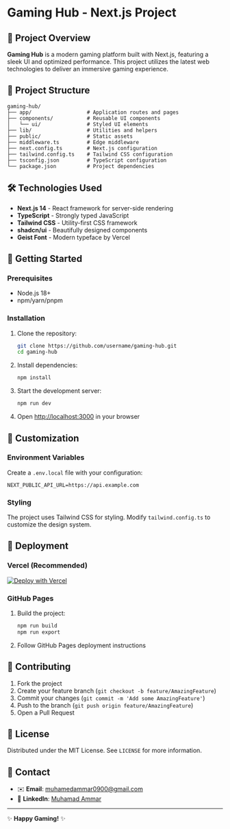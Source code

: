 # Gaming Hub - Next.js Project

## 🚀 Project Overview

**Gaming Hub** is a modern gaming platform built with Next.js, featuring a sleek UI and optimized performance. This project utilizes the latest web technologies to deliver an immersive gaming experience.

## 📂 Project Structure

```
gaming-hub/
├── app/                  # Application routes and pages
├── components/           # Reusable UI components
│   └── ui/               # Styled UI elements
├── lib/                  # Utilities and helpers
├── public/               # Static assets
├── middleware.ts         # Edge middleware
├── next.config.ts        # Next.js configuration
├── tailwind.config.ts    # Tailwind CSS configuration
├── tsconfig.json         # TypeScript configuration
└── package.json          # Project dependencies
```

## 🛠️ Technologies Used

- **Next.js 14** - React framework for server-side rendering
- **TypeScript** - Strongly typed JavaScript
- **Tailwind CSS** - Utility-first CSS framework
- **shadcn/ui** - Beautifully designed components
- **Geist Font** - Modern typeface by Vercel

## 🏁 Getting Started

### Prerequisites
- Node.js 18+
- npm/yarn/pnpm

### Installation
1. Clone the repository:
   ```bash
   git clone https://github.com/username/gaming-hub.git
   cd gaming-hub
   ```

2. Install dependencies:
   ```bash
   npm install
   ```

3. Start the development server:
   ```bash
   npm run dev
   ```

4. Open [http://localhost:3000](http://localhost:3000) in your browser

## 🎨 Customization

### Environment Variables
Create a `.env.local` file with your configuration:

```env
NEXT_PUBLIC_API_URL=https://api.example.com
```

### Styling
The project uses Tailwind CSS for styling. Modify `tailwind.config.ts` to customize the design system.

## 🚀 Deployment

### Vercel (Recommended)
[![Deploy with Vercel](https://vercel.com/button)](https://vercel.com/new)

### GitHub Pages
1. Build the project:
   ```bash
   npm run build
   npm run export
   ```

2. Follow GitHub Pages deployment instructions

## 🤝 Contributing

1. Fork the project
2. Create your feature branch (`git checkout -b feature/AmazingFeature`)
3. Commit your changes (`git commit -m 'Add some AmazingFeature'`)
4. Push to the branch (`git push origin feature/AmazingFeature`)
5. Open a Pull Request

## 📜 License

Distributed under the MIT License. See `LICENSE` for more information.

## 📧 Contact
- ✉️ **Email**: [muhamedammar0900@gmail.com](mailto:muhamedammar0900@gmail.com)  
- 🔗 **LinkedIn**: [Muhamad Ammar](https://www.linkedin.com/in/muhamad-ammar-18b427306)

---

✨ **Happy Gaming!** ✨
